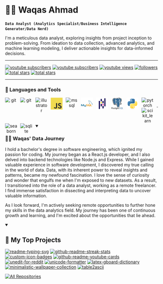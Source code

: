 # 🏄‍♂️ Waqas Ahmad

**`Data Analyst (Analytics Specialist/Business Intelligence Generater/Data Nerd)`**

I'm a meticulous data analyst, exploring insights from project inception to problem-solving. From ideation to data collection, advanced analytics, and machine learning modeling, I deliver actionable insights for data-informed decisions.


---
   <p align="left">
      <a href="https://few-part-810763.framer.app/">
         <img alt="youtube subscribers" title="Subscribe to my YouTube channel" src="https://img.shields.io/badge/Portfolio-255E63?style=for-the-badge&logo=About.me&logoColor=white"/></a> 
      <a href="mailto:waqasbinsaifullah@gmail.com">
         <img alt="youtube subscribers" title="Subscribe to my YouTube channel" src="https://img.shields.io/badge/Gmail-D14836?style=for-the-badge&logo=gmail&logoColor=white"/></a> 
      <a href="https://www.linkedin.com/in/waqas-ahmad-a5b903149/">
         <img alt="youtube views" title="YouTube views" src="https://img.shields.io/badge/LinkedIn-0077B5?style=for-the-badge&logo=linkedin&logoColor=white"/></a> 
      <a href="https://github.com/WickyTheAnalyst?tab=followers">
         <img alt="followers" title="Follow me on Github" src="https://custom-icon-badges.demolab.com/github/followers/ForrestKnight?color=236ad3&labelColor=1155ba&style=for-the-badge&logo=person-add&label=Follow&logoColor=white"/></a>
      <a href="https://www.upwork.com/freelancers/~012c5eec82d3610ef6">
         <img alt="total stars" title="Total stars on GitHub" src="https://img.shields.io/badge/UpWork-6FDA44?style=for-the-badge&logo=Upwork&logoColor=white"/></a>
       <a href="https://public.tableau.com/app/profile/waqas.ahmad3085/vizzes">
         <img alt="total stars" title="Total stars on GitHub" src="https://img.shields.io/badge/Tableau-E97627?style=for-the-badge&logo=Tableau&logoColor=white"/></a>
   </p>

---
### 🧰 Languages and Tools
<p align="center">
  <a href="https://git-scm.com/" target="_blank" rel="noreferrer">
    <img align="left" alt="git" width="40" style="padding-right: 10px;" src="https://www.vectorlogo.zone/logos/git-scm/git-scm-icon.svg"/>
  </a>
   <a href="https://git-scm.com/" target="_blank" rel="noreferrer">
    <img align="left" alt="git" height ="40"width="40" style="padding-right: 10px;" src="https://img.shields.io/badge/Tableau-E97627?style=for-the-badge&logo=Tableau&logoColor=white"/>
  </a> 
  <a href="https://www.adobe.com/in/products/illustrator.html" target="_blank" rel="noreferrer">
    <img align="left" alt="illustrator" width="40" style="padding-right: 10px;" src="https://www.vectorlogo.zone/logos/adobe_illustrator/adobe_illustrator-icon.svg"/>
  </a>
  <a href="https://developer.mozilla.org/en-US/docs/Web/JavaScript" target="_blank" rel="noreferrer">
    <img align="left" alt="javascript" width="40" style="padding-right: 10px;" src="https://raw.githubusercontent.com/devicons/devicon/master/icons/javascript/javascript-original.svg"/>
  </a>
  <a href="https://www.microsoft.com/en-us/sql-server" target="_blank" rel="noreferrer">
    <img align="left" alt="mssql" width="40" style="padding-right: 10px;" src="https://www.svgrepo.com/show/303229/microsoft-sql-server-logo.svg"/>
  </a>
  <a href="https://www.mysql.com/" target="_blank" rel="noreferrer">
    <img align="left" alt="mysql" width="40" style="padding-right: 10px;" src="https://raw.githubusercontent.com/devicons/devicon/master/icons/mysql/mysql-original-wordmark.svg"/>
  </a>
  <a href="https://pandas.pydata.org/" target="_blank" rel="noreferrer">
    <img align="left" alt="pandas" width="40" style="padding-right: 10px;" src="https://raw.githubusercontent.com/devicons/devicon/2ae2a900d2f041da66e950e4d48052658d850630/icons/pandas/pandas-original.svg"/>
  </a>
  <a href="https://www.postgresql.org" target="_blank" rel="noreferrer">
    <img align="left" alt="postgresql" width="40" style="padding-right: 10px;" src="https://raw.githubusercontent.com/devicons/devicon/master/icons/postgresql/postgresql-original-wordmark.svg"/>
  </a>
  <a href="https://www.python.org" target="_blank" rel="noreferrer">
    <img align="left" alt="python" width="40" style="padding-right: 10px;" src="https://raw.githubusercontent.com/devicons/devicon/master/icons/python/python-original.svg"/>
  </a>
  <a href="https://pytorch.org/" target="_blank" rel="noreferrer">
    <img align="left" alt="pytorch" width="40" style="padding-right: 10px;" src="https://www.vectorlogo.zone/logos/pytorch/pytorch-icon.svg"/>
  </a>
  <a href="https://scikit-learn.org/" target="_blank" rel="noreferrer">
    <img align="left" alt="scikit_learn" width="40" style="padding-right: 10px;" src="https://upload.wikimedia.org/wikipedia/commons/0/05/Scikit_learn_logo_small.svg"/>
  </a>
  <a href="https://seaborn.pydata.org/" target="_blank" rel="noreferrer">
    <img align="left" alt="seaborn" width="40" style="padding-right: 10px;" src="https://seaborn.pydata.org/_images/logo-mark-lightbg.svg"/>
  </a>
  <a href="https://www.sqlite.org/" target="_blank" rel="noreferrer">
    <img align="left" alt="sqlite" width="40" style="padding-right: 10px;" src="https://www.vectorlogo.zone/logos/sqlite/sqlite-icon.svg"/>
  </a>
</p>


</br>



---



<details open>
 <summary><h3>👨‍💻 Waqas' Data Journey</h3></summary>
I hold a bachelor's degree in software engineering, which ignited my passion for coding. My journey began as a React.js developer, and I also delved into backend technologies like Node.js and Express. While I gained valuable experience in software development, I discovered my true calling in the world of data. Data, with its inherent power to reveal insights and patterns, became my newfound fascination. I love the sense of curiosity and wonder that engulfs me when I'm exposed to new datasets. As a result, I transitioned into the role of a data analyst, working as a remote freelancer. I find immense satisfaction in dissecting and interpreting data to uncover valuable information.
<br />

   
As I look forward, I'm actively seeking remote opportunities to further hone my skills in the data analytics field. My journey has been one of continuous growth and learning, and I'm excited about the opportunities that lie ahead.

[website]: https://fkcodes.com
[youtube]: https://youtube.com/fknight

</details>

<details open> 
  <summary><h2>📘 My Top Projects</h2></summary>

  <!-- Repo info cards - https://github.com/anuraghazra/github-readme-stats -->
  <!-- Small repo cards (fork) - https://github.com/DenverCoder1/github-readme-stats -->
  <p align="left">
    <a href="https://github.com/DenverCoder1/readme-typing-svg"><img width="278" src="https://denvercoder1-github-readme-stats.vercel.app/api/pin/?username=DenverCoder1&repo=readme-typing-svg&theme=react&bg_color=1F222E&title_color=F85D7F&hide_border=true&icon_color=F8D866&show_icons=false" alt="readme-typing-svg"></a>
    <a href="https://github.com/DenverCoder1/github-readme-streak-stats"><img width="278" src="https://denvercoder1-github-readme-stats.vercel.app/api/pin/?username=DenverCoder1&repo=github-readme-streak-stats&theme=react&bg_color=1F222E&title_color=F85D7F&hide_border=true&icon_color=F8D866&show_icons=false" alt="github-readme-streak-stats"></a>
    <a href="https://github.com/DenverCoder1/custom-icon-badges"><img width="278" src="https://denvercoder1-github-readme-stats.vercel.app/api/pin?username=DenverCoder1&repo=custom-icon-badges&theme=react&bg_color=1F222E&title_color=F85D7F&hide_border=true&icon_color=F8D866&show_icons=false" alt="custom-icon-badges"></a>
    <a href="https://github.com/DenverCoder1/github-readme-youtube-cards"><img width="278" src="https://denvercoder1-github-readme-stats.vercel.app/api/pin/?username=DenverCoder1&repo=github-readme-youtube-cards&theme=react&bg_color=1F222E&title_color=F85D7F&hide_border=true&icon_color=F8D866&show_icons=false" alt="github-readme-youtube-cards"></a>
    <a href="https://github.com/DenverCoder1/unedit-for-reddit"><img width="278" src="https://denvercoder1-github-readme-stats.vercel.app/api/pin/?username=DenverCoder1&repo=unedit-for-reddit&theme=react&bg_color=1F222E&title_color=F85D7F&hide_border=true&icon_color=F8D866&show_icons=false" alt="unedit-for-reddit"></a>
    <a href="https://github.com/DenverCoder1/unicode-formatter"><img width="278" src="https://denvercoder1-github-readme-stats.vercel.app/api/pin/?username=DenverCoder1&repo=unicode-formatter&theme=react&bg_color=1F222E&title_color=F85D7F&hide_border=true&icon_color=F8D866&show_icons=false" alt="unicode-formatter"></a>
    <a href="https://github.com/DenverCoder1/latex-gboard-dictionary"><img width="278" src="https://denvercoder1-github-readme-stats.vercel.app/api/pin/?username=DenverCoder1&repo=latex-gboard-dictionary&theme=react&bg_color=1F222E&title_color=F85D7F&hide_border=true&icon_color=F8D866&show_icons=false&show_description=false" alt="latex-gboard-dictionary"></a>
    <a href="https://github.com/DenverCoder1/minimalistic-wallpaper-collection"><img width="278" src="https://denvercoder1-github-readme-stats.vercel.app/api/pin/?username=DenverCoder1&repo=minimalistic-wallpaper&theme=react&bg_color=1F222E&title_color=F85D7F&hide_border=true&icon_color=F8D866&show_icons=false&show_description=false" alt="minimalistic-wallpaper-collection"></a>
    <a href="https://github.com/DenverCoder1/table2ascii"><img width="278" src="https://denvercoder1-github-readme-stats.vercel.app/api/pin/?username=DenverCoder1&repo=table2ascii&theme=react&bg_color=1F222E&title_color=F85D7F&hide_border=true&icon_color=F8D866&show_icons=false&show_description=false" alt="table2ascii"></a>
  </p>

  <a href="https://github.com/DenverCoder1?tab=repositories&sort=stargazers"><img alt="All Repositories" title="All Repositories" src="https://custom-icon-badges.demolab.com/badge/-Click%20Here%20For%20All%20My%20Repos-1F222E?style=for-the-badge&logoColor=white&logo=repo"/></a>
</details>


